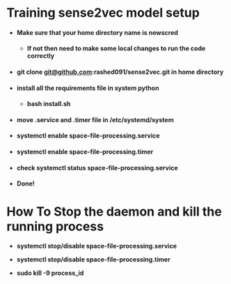 # Training sense2vec model setup
- #### **Make sure that your home directory name is newscred**

  - #### If not then need to make some local changes to run the code correctly

- #### **git clone git@github.com:rashed091/sense2vec.git in home directory**

- #### **install all the requirements file in system python**

  - #### **bash install.sh**

- #### **move .service and .timer file in /etc/systemd/system**

- #### **systemctl enable space-file-processing.service**

- #### **systemctl enable space-file-processing.timer**

- #### check systemctl status space-file-processing.service

- #### **Done!**

# How To Stop the daemon and kill the running process

- **systemctl stop/disable space-file-processing.service**

- **systemctl stop/disable space-file-processing.timer**

- **sudo kill -9 process_id**

  


